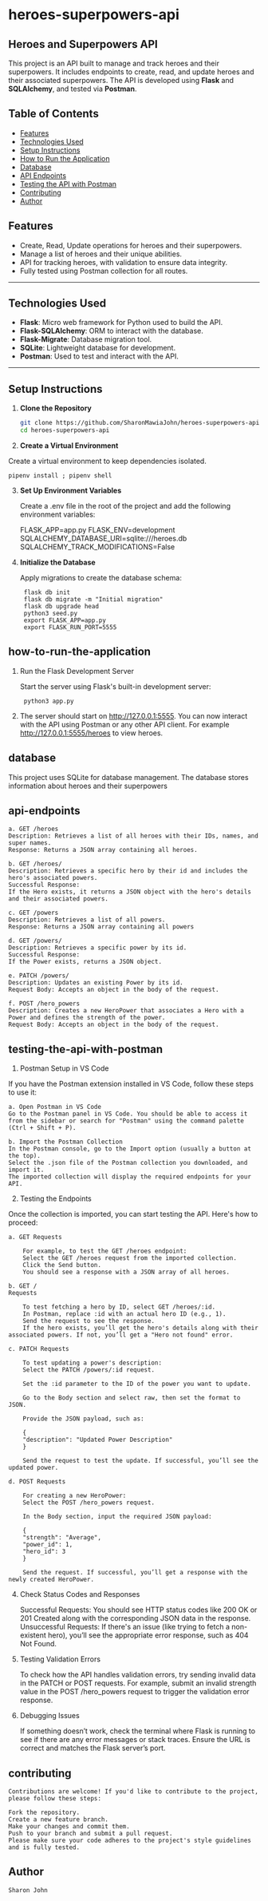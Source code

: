 # heroes-superpowers-api
## Heroes and Superpowers API

This project is an API built to manage and track heroes and their superpowers. It includes endpoints to create, read, and update heroes and their associated superpowers. The API is developed using **Flask** and **SQLAlchemy**, and tested via **Postman**.

## Table of Contents

- [Features](#features)
- [Technologies Used](#technologies-used)
- [Setup Instructions](#setup-instructions)
- [How to Run the Application](#how-to-run-the-application)
- [Database](#database)
- [API Endpoints](#api-endpoints)
- [Testing the API with Postman](#testing-the-api-with-postman)
- [Contributing](#contributing)
- [Author](#Author)

## Features

- Create, Read, Update operations for heroes and their superpowers.
- Manage a list of heroes and their unique abilities.
- API for tracking heroes, with validation to ensure data integrity.
- Fully tested using Postman collection for all routes.

---

## Technologies Used

- **Flask**: Micro web framework for Python used to build the API.
- **Flask-SQLAlchemy**: ORM to interact with the database.
- **Flask-Migrate**: Database migration tool.
- **SQLite**: Lightweight database for development.
- **Postman**: Used to test and interact with the API.

---

## Setup Instructions

1. **Clone the Repository**
   
   ```bash
   git clone https://github.com/SharonMawiaJohn/heroes-superpowers-api.git
   cd heroes-superpowers-api

2. **Create a Virtual Environment**

Create a virtual environment to keep dependencies isolated.

    pipenv install ; pipenv shell

3. **Set Up Environment Variables**

    Create a .env file in the root of the project and add the following environment variables:

    FLASK_APP=app.py
    FLASK_ENV=development
    SQLALCHEMY_DATABASE_URI=sqlite:///heroes.db
    SQLALCHEMY_TRACK_MODIFICATIONS=False

4. **Initialize the Database**

    Apply migrations to create the database schema:

        flask db init
        flask db migrate -m "Initial migration"
        flask db upgrade head
        python3 seed.py
        export FLASK_APP=app.py
        export FLASK_RUN_PORT=5555

## how-to-run-the-application
    
1. Run the Flask Development Server

    Start the server using Flask's built-in development server:
    
        python3 app.py

2. The server should start on http://127.0.0.1:5555. You can now interact with the API using Postman or any other API client.
    For example http://127.0.0.1:5555/heroes to view heroes.

## database

This project uses SQLite for database management. The database stores information about heroes and their superpowers



## api-endpoints

    a. GET /heroes
    Description: Retrieves a list of all heroes with their IDs, names, and super names.
    Response: Returns a JSON array containing all heroes.

    b. GET /heroes/
    Description: Retrieves a specific hero by their id and includes the hero's associated powers.
    Successful Response:
    If the Hero exists, it returns a JSON object with the hero's details and their associated powers.

    c. GET /powers
    Description: Retrieves a list of all powers.
    Response: Returns a JSON array containing all powers

    d. GET /powers/
    Description: Retrieves a specific power by its id.
    Successful Response:
    If the Power exists, returns a JSON object.

    e. PATCH /powers/
    Description: Updates an existing Power by its id.
    Request Body: Accepts an object in the body of the request.

    f. POST /hero_powers
    Description: Creates a new HeroPower that associates a Hero with a Power and defines the strength of the power.
    Request Body: Accepts an object in the body of the request.

## testing-the-api-with-postman

1. Postman Setup in VS Code
    
If you have the Postman extension installed in VS Code, follow these steps to use it:

    a. Open Postman in VS Code
    Go to the Postman panel in VS Code. You should be able to access it from the sidebar or search for "Postman" using the command palette (Ctrl + Shift + P).

    b. Import the Postman Collection
    In the Postman console, go to the Import option (usually a button at the top).
    Select the .json file of the Postman collection you downloaded, and import it.
    The imported collection will display the required endpoints for your API.

2. Testing the Endpoints

Once the collection is imported, you can start testing the API. Here's how to proceed:

    a. GET Requests

        For example, to test the GET /heroes endpoint:
        Select the GET /heroes request from the imported collection.
        Click the Send button.
        You should see a response with a JSON array of all heroes.

    b. GET /
    Requests

        To test fetching a hero by ID, select GET /heroes/:id.
        In Postman, replace :id with an actual hero ID (e.g., 1).
        Send the request to see the response.
        If the hero exists, you’ll get the hero's details along with their associated powers. If not, you’ll get a "Hero not found" error.

    c. PATCH Requests

        To test updating a power's description:
        Select the PATCH /powers/:id request.

        Set the :id parameter to the ID of the power you want to update.

        Go to the Body section and select raw, then set the format to JSON.

        Provide the JSON payload, such as:

        {
        "description": "Updated Power Description"
        }

        Send the request to test the update. If successful, you’ll see the updated power.

    d. POST Requests

        For creating a new HeroPower:
        Select the POST /hero_powers request.

        In the Body section, input the required JSON payload:

        {
        "strength": "Average",
        "power_id": 1,
        "hero_id": 3
        }

        Send the request. If successful, you’ll get a response with the newly created HeroPower.

4. Check Status Codes and Responses

    Successful Requests: You should see HTTP status codes like 200 OK or 201 Created along with the corresponding JSON data in the response.
    Unsuccessful Requests: If there's an issue (like trying to fetch a non-existent hero), you’ll see the appropriate error response, such as 404 Not Found.

5. Testing Validation Errors

    To check how the API handles validation errors, try sending invalid data in the PATCH or POST requests. For example, submit an invalid strength value in the POST /hero_powers request to trigger the validation error response.

6. Debugging Issues

    If something doesn’t work, check the terminal where Flask is running to see if there are any error messages or stack traces.
    Ensure the URL is correct and matches the Flask server’s port.


## contributing

    Contributions are welcome! If you'd like to contribute to the project, please follow these steps:

    Fork the repository.
    Create a new feature branch.
    Make your changes and commit them.
    Push to your branch and submit a pull request.
    Please make sure your code adheres to the project's style guidelines and is fully tested.

## Author

    Sharon John